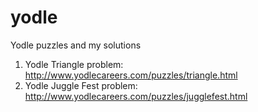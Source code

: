 yodle
=====

Yodle puzzles and my solutions

1. Yodle Triangle problem: http://www.yodlecareers.com/puzzles/triangle.html
2. Yodle Juggle Fest problem: http://www.yodlecareers.com/puzzles/jugglefest.html
